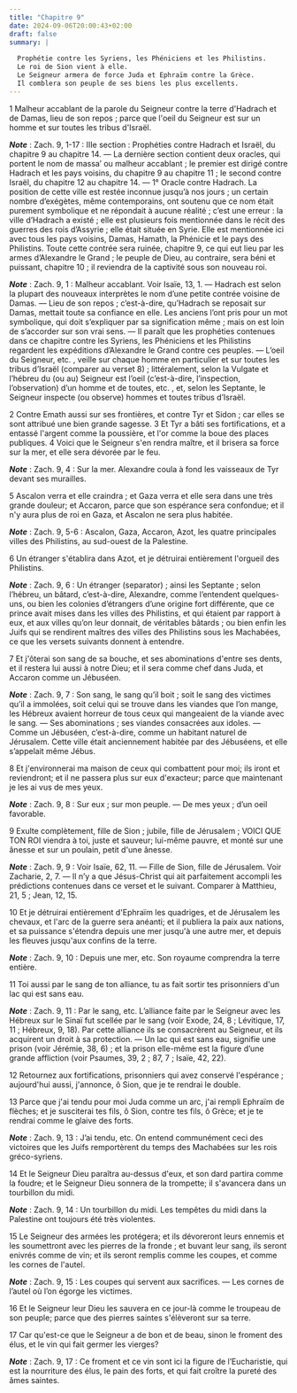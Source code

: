 ```yaml
---
title: "Chapitre 9"
date: 2024-09-06T20:00:43+02:00
draft: false
summary: |
  
  Prophétie contre les Syriens, les Phéniciens et les Philistins.
  Le roi de Sion vient à elle.
  Le Seigneur armera de force Juda et Ephraïm contre la Grèce.
  Il comblera son peuple de ses biens les plus excellents.
---
```



1 Malheur accablant de la parole du Seigneur contre la terre d'Hadrach et de Damas, lieu de son repos ; parce que l'oeil du Seigneur est sur un homme et sur toutes les tribus d'Israël.

***Note*** :  Zach. 9, 1-17 : IIIe section : Prophéties contre Hadrach et Israël, du chapitre 9 au chapitre 14. ― La dernière section contient deux oracles, qui portent le nom de massa’ ou malheur accablant ; le premier est dirigé contre Hadrach et les pays voisins, du chapitre 9 au chapitre 11 ; le second contre Israël, du chapitre 12 au chapitre 14. ― 1° Oracle contre Hadrach. La position de cette ville est restée inconnue jusqu’à nos jours ; un certain nombre d’exégètes, même contemporains, ont soutenu que ce nom était purement symbolique et ne répondait à aucune réalité ; c’est une erreur : la ville d’Hadrach a existé ; elle est plusieurs fois mentionnée dans le récit des guerres des rois d’Assyrie ; elle était située en Syrie. Elle est mentionnée ici avec tous les pays voisins, Damas, Hamath, la Phénicie et le pays des Philistins. Toute cette contrée sera ruinée, chapitre 9, ce qui eut lieu par les armes d’Alexandre le Grand ; le peuple de Dieu, au contraire, sera béni et puissant, chapitre 10 ; il reviendra de
la captivité sous son nouveau roi.

***Note*** :  Zach. 9, 1 : Malheur accablant. Voir Isaïe, 13, 1. ― Hadrach est selon la plupart des nouveaux interprètes le nom d’une petite contrée voisine de Damas. ― Lieu de son repos ; c’est-à-dire, qu’Hadrach se reposait sur Damas, mettait toute sa confiance en elle. Les anciens l’ont pris pour un mot symbolique, qui doit s’expliquer par sa signification même ; mais on est loin de s’accorder sur son vrai sens. ― Il paraît que les prophéties contenues dans ce chapitre contre les Syriens, les Phéniciens et les Philistins regardent les expéditions d’Alexandre le Grand contre ces peuples. ― L’oeil du Seigneur, etc. , veille sur chaque homme en particulier et sur toutes les tribus d’Israël (comparer au verset 8) ; littéralement, selon la Vulgate et l’hébreu du (ou au) Seigneur est l’oeil (c’est-à-dire, l’inspection, l’observation) d’un homme et de toutes, etc. , et, selon les Septante, le Seigneur inspecte (ou observe) hommes et toutes tribus d’Israël.


2 Contre Emath aussi sur ses frontières, et contre Tyr et Sidon ; car elles se sont attribué une bien grande sagesse. 3 Et Tyr a bâti ses fortifications, et a entassé l'argent comme la poussière, et l'or comme la boue des places publiques. 4 Voici que le Seigneur s'en rendra maître, et il brisera sa force sur la mer, et elle sera dévorée par le feu.

***Note*** :  Zach. 9, 4 : Sur la mer. Alexandre coula à fond les vaisseaux de Tyr devant ses murailles.


5 Ascalon verra et elle craindra ; et Gaza verra et elle sera dans une très grande douleur; et Accaron, parce que son espérance sera confondue; et il n'y aura plus de roi en Gaza, et Ascalon ne sera plus habitée.

***Note*** :  Zach. 9, 5-6 : Ascalon, Gaza, Accaron, Azot, les quatre principales villes des Philistins, au sud-ouest de la Palestine.

6 Un étranger s'établira dans Azot, et je détruirai entièrement l'orgueil des Philistins.

***Note*** :  Zach. 9, 6 : Un étranger (separator) ; ainsi les Septante ; selon l’hébreu, un bâtard, c’est-à-dire, Alexandre, comme l’entendent quelques-uns, ou bien les colonies d’étrangers d’une origine fort différente, que ce prince avait mises dans les villes des Philistins, et qui étaient par rapport à eux, et aux villes qu’on leur donnait, de véritables bâtards ; ou bien enfin les Juifs qui se rendirent maîtres des villes des Philistins sous les Machabées, ce que les versets suivants donnent à entendre.

7 Et j'ôterai son sang de sa bouche, et ses abominations d'entre ses dents, et il restera lui aussi à notre Dieu; et il sera comme chef dans Juda, et Accaron comme un Jébuséen.

***Note*** :  Zach. 9, 7 : Son sang, le sang qu’il boit ; soit le sang des victimes qu’il a immolées, soit celui qui se trouve dans les viandes que l’on mange, les Hébreux avaient horreur de tous ceux qui mangeaient de la viande avec le sang. ― Ses abominations ; ses viandes consacrées aux idoles. ― Comme un Jébuséen, c’est-à-dire, comme un habitant naturel de Jérusalem. Cette ville était anciennement habitée par des Jébuséens, et elle s’appelait même Jébus.


8 Et j'environnerai ma maison de ceux qui combattent pour moi; ils iront et reviendront; et il ne passera plus sur eux d'exacteur; parce que maintenant je les ai vus de mes yeux.

***Note*** :  Zach. 9, 8 : Sur eux ; sur mon peuple. ― De mes yeux ; d’un oeil favorable.

9 Exulte complètement, fille de Sion ; jubile, fille de Jérusalem ; VOICI QUE TON ROI viendra à toi, juste et sauveur; lui-même pauvre, et monté sur une ânesse et sur un poulain, petit d'une ânesse.

***Note*** :  Zach. 9, 9 : Voir Isaïe, 62, 11. ― Fille de Sion, fille de Jérusalem. Voir Zacharie, 2, 7. ― Il n’y a que Jésus-Christ qui ait parfaitement accompli les prédictions contenues dans ce verset et le suivant. Comparer à Matthieu, 21, 5 ; Jean, 12, 15.


10 Et je détruirai entièrement d'Ephraïm les quadriges, et de Jérusalem les chevaux, et l'arc de la guerre sera anéanti; et il publiera la paix aux nations, et sa puissance s'étendra depuis une mer jusqu'à une autre mer, et depuis les fleuves jusqu'aux confins de la terre.

***Note*** :  Zach. 9, 10 : Depuis une mer, etc. Son royaume comprendra la terre entière.


11 Toi aussi par le sang de ton alliance, tu as fait sortir tes prisonniers d'un lac qui est sans eau.

***Note*** :  Zach. 9, 11 : Par le sang, etc. L’alliance faite par le Seigneur avec les Hébreux sur le Sinaï fut scellée par le sang (voir Exode, 24, 8 ; Lévitique, 17, 11 ; Hébreux, 9, 18). Par cette alliance ils se consacrèrent au Seigneur, et ils acquirent un droit à sa protection. ― Un lac qui est sans eau, signifie une prison (voir Jérémie, 38, 6) ; et la prison elle-même est la figure d’une grande affliction (voir Psaumes, 39, 2 ; 87, 7 ; Isaïe, 42, 22).

12 Retournez aux fortifications, prisonniers qui avez conservé l'espérance ; aujourd'hui aussi, j'annonce, ô Sion, que je te rendrai le double.


13 Parce que j'ai tendu pour moi Juda comme un arc, j'ai rempli Ephraïm de flèches; et je susciterai tes fils, ô Sion, contre tes fils, ô Grèce; et je te rendrai comme le glaive des forts.

***Note*** :  Zach. 9, 13 : J’ai tendu, etc. On entend communément ceci des victoires que les Juifs remportèrent du temps des Machabées sur les rois gréco-syriens.

14 Et le Seigneur Dieu paraîtra au-dessus d'eux, et son dard partira comme la foudre; et le Seigneur Dieu sonnera de la trompette; il s'avancera dans un tourbillon du midi.

***Note*** :  Zach. 9, 14 : Un tourbillon du midi. Les tempêtes du midi dans la Palestine ont toujours été très violentes.


15 Le Seigneur des armées les protégera; et ils dévoreront leurs ennemis et les soumettront avec les pierres de la fronde ; et buvant leur sang, ils seront enivrés comme de vin; et ils seront remplis comme les coupes, et comme les cornes de l'autel.

***Note*** :  Zach. 9, 15 : Les coupes qui servent aux sacrifices. ― Les cornes de l’autel où l’on égorge les victimes.

16 Et le Seigneur leur Dieu les sauvera en ce jour-là comme le troupeau de son peuple; parce que des pierres saintes s'élèveront sur sa terre.


17 Car qu'est-ce que le Seigneur a de bon et de beau, sinon le froment des élus, et le vin qui fait germer les vierges?

***Note*** :  Zach. 9, 17 : Ce froment et ce vin sont ici la figure de l’Eucharistie, qui est la nourriture des élus, le pain des forts, et qui fait croître la pureté des âmes saintes.

